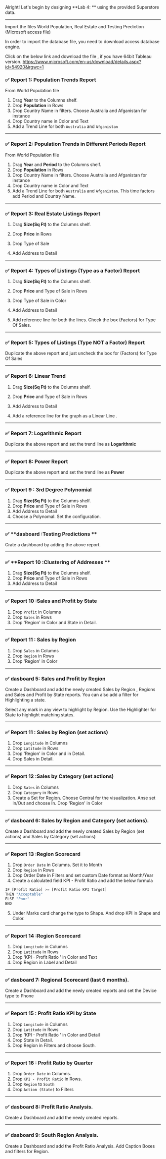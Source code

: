 Alright! Let's begin by designing **Lab 4: ** using the provided Superstore data.



---

Import the files World Population, Real Estate and Testing Prediction (Microsoft access file)

In order to import the database file, you need to download access database engine.

Click on the below link and download the file , if you have 64bit Tableau version.
https://www.microsoft.com/en-us/download/details.aspx?id=54920&irgwc=1

### ✅ **Report 1: Population Trends Report**

From World Population file
1. Drag **Year** to the Columns shelf.
2. Drop **Population** in Rows 
3. Drop Country Name in filters. Choose Australia and Afganistan for instance
4. Drop Country name in Color and Text
5. Add a Trend Line for both `Australia` and `Afganistan`



---

### ✅ **Report 2: Population Trends in Different Periods Report**

From World Population file
1. Drag **Year** and **Period** to the Columns shelf.
2. Drop **Population** in Rows 
3. Drop Country Name in filters. Choose Australia and Afganistan for instance
4. Drop Country name in Color and Text
5. Add a Trend Line for both `Australia` and `Afganistan`. This time factors add Period and Country Name.



---

### ✅ **Report 3: Real Estate Listings Report**


1. Drag **Size(Sq Ft)** to the Columns shelf.
2. Drop **Price** in Rows 

3. Drop Type of Sale
4. Add Address to Detail


----

### ✅ **Report 4: Types of Listings (Type as a Factor) Report**


1. Drag **Size(Sq Ft)** to the Columns shelf.
2. Drop **Price** and Type of Sale in Rows 

3. Drop Type of Sale in Color
4. Add Address to Detail
5. Add reference line for both the lines. Check the box (Factors) for Type Of Sales.

-----


### ✅ **Report 5: Types of Listings (Type NOT a Factor) Report**


Duplicate the above report and just uncheck the box for (Factors) for Type Of Sales


-----

### ✅ **Report 6: Linear Trend**



1. Drag **Size(Sq Ft)** to the Columns shelf.
2. Drop **Price** and Type of Sale in Rows 
3. Add Address to Detail

4. Add a reference line for the graph as a Linear Line  .
 -----
 ### ✅ **Report 7: Logarithmic Report**

Duplicate the above report and set the trend line as **Logarithmic**

---------

### ✅ Report 8: Power Report 

Duplicate the above report and set the trend line as **Power**

------------
### ✅ **Report 9 : 3rd Degree Polynomial**

1. Drag **Size(Sq Ft)** to the Columns shelf.
2. Drop **Price** and Type of Sale in Rows 
3. Add Address to Detail
4. Choose a Polynomal. Set the configuration.


---
### ✅ **dasboard :Testing Predictions **

Crate a dashboard by adding the above report.

------------
### ✅ **Report 10  :Clustering of Addresses **

1. Drag **Size(Sq Ft)** to the Columns shelf.
2. Drop **Price** and Type of Sale in Rows 
3. Add Address to Detail 

---------
### ✅ Report 10  :Sales and Profit by State 

1. Drop  `Profit` in Columns
2. Drop `Sales` in Rows
3. Drop 'Region' in Color and State in Detail.

------------

### ✅ Report 11  : Sales by Region

1. Drop  `Sales` in Columns
2. Drop `Region` in Rows
3. Drop 'Region' in Color 
-----------------------

### ✅ dasboard 5: Sales and Profit by Region 

Create a Dashboard and add the newly created Sales by Region , Regions and Sales and Profit by State  reports. You can also add a filter for Highlighting a state. 

Select any mark in any view to highlight by Region.
Use the Highlighter for State to highlight matching states.

---------

### ✅ Report 11  : Sales by Region  (set actions)

1. Drop  `Longitude` in Columns
2. Drop `Latitude` in Rows
3. Drop 'Region' in Color and in Detail.
4. Drop Sales in Detail.

---------------
### ✅ Report 12  :Sales by Category (set actions)
1. Drop  `Sales` in Columns
2. Drop `Category` in Rows
3. Create a Set for Region. Choose Central for the visualization. Anse set In/Out and choose In.
Drop 'Region' in Color

----------
### ✅ dasboard 6: Sales by Region and Category (set actions).

Create a Dashboard and add the newly created Sales by Region  (set actions) and Sales by Category (set actions)

------------------

### ✅ Report 13  :Region Scorecard

1. Drop  `Order Date` in Columns. Set it to Month
2. Drop `Region` in Rows
3.  Drop Order Date in Filters and set custom Date format as Month/Year
4. Create a calculated field KPI - Profit Ratio and add the below formula

```python
IF [Profit Ratio] >= [Profit Ratio KPI Target]
THEN "Acceptable"
ELSE "Poor"
END


```

5. Under Marks card change the type to Shape. And drop KPI in Shape and Color.

----------------

### ✅ Report 14  :Region Scorecard

1. Drop  `Longitude` in Columns
2. Drop `Latitude` in Rows
3. Drop 'KPI - Profit Ratio ' in Color and Text
4. Drop Region in Label and Detail


----------

### ✅ dasboard 7: Regional Scorecard (last 6 months).

Create a Dashboard and add the newly created reports and set the Device type to Phone

-----

### ✅ Report 15  : Profit Ratio KPI by State

1. Drop  `Longitude` in Columns
2. Drop `Latitude` in Rows
3. Drop 'KPI - Profit Ratio ' in Color and Detail
4. Drop State in Detail.
5. Drop Region in Filters and choose South.

------------

### ✅ Report 16  : Profit Ratio by Quarter

1. Drop  `Order Date` in Columns. 
2. Drop `KPI - Profit Ratio` in Rows. 
3. Drop `Region` to `South`
4. Drop `Action (State)` to Filters 
------

### ✅ dasboard 8: Profit Ratio Analysis.

Create a Dashboard and add the newly created reports.

----------

### ✅ dasboard 9: South Region Analysis.



Create a Dashboard and add the Profit Ratio Analysis. Add Caption Boxes and filters for Region. 
